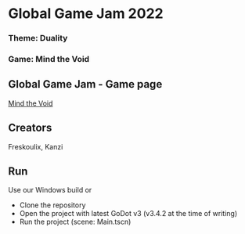 # Global Game Jam 2022
### Theme: Duality
### Game: Mind the Void

## Global Game Jam - Game page
[Mind the Void](https://globalgamejam.org/2022/games/mindthevoid-9)

## Creators
Freskoulix, Kanzi

## Run
Use our Windows build or

- Clone the repository
- Open the project with latest GoDot v3 (v3.4.2 at the time of writing)
- Run the project (scene: Main.tscn)
